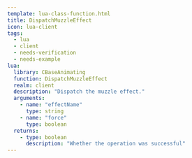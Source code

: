```yaml
---
template: lua-class-function.html
title: DispatchMuzzleEffect
icon: lua-client
tags:
  - lua
  - client
  - needs-verification
  - needs-example
lua:
  library: CBaseAnimating
  function: DispatchMuzzleEffect
  realm: client
  description: "Dispatch the muzzle effect."
  arguments:
    - name: "effectName"
      type: string
    - name: "force"
      type: boolean
  returns:
    - type: boolean
      description: "Whether the operation was successful"
---
```

